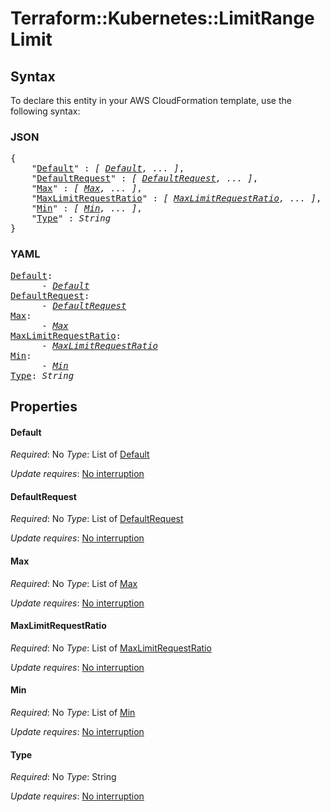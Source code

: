 # Terraform::Kubernetes::LimitRange Limit

## Syntax

To declare this entity in your AWS CloudFormation template, use the following syntax:

### JSON

<pre>
{
    "<a href="#default" title="Default">Default</a>" : <i>[ <a href="limit-default.md">Default</a>, ... ]</i>,
    "<a href="#defaultrequest" title="DefaultRequest">DefaultRequest</a>" : <i>[ <a href="limit-defaultrequest.md">DefaultRequest</a>, ... ]</i>,
    "<a href="#max" title="Max">Max</a>" : <i>[ <a href="limit-max.md">Max</a>, ... ]</i>,
    "<a href="#maxlimitrequestratio" title="MaxLimitRequestRatio">MaxLimitRequestRatio</a>" : <i>[ <a href="limit-maxlimitrequestratio.md">MaxLimitRequestRatio</a>, ... ]</i>,
    "<a href="#min" title="Min">Min</a>" : <i>[ <a href="limit-min.md">Min</a>, ... ]</i>,
    "<a href="#type" title="Type">Type</a>" : <i>String</i>
}
</pre>

### YAML

<pre>
<a href="#default" title="Default">Default</a>: <i>
      - <a href="limit-default.md">Default</a></i>
<a href="#defaultrequest" title="DefaultRequest">DefaultRequest</a>: <i>
      - <a href="limit-defaultrequest.md">DefaultRequest</a></i>
<a href="#max" title="Max">Max</a>: <i>
      - <a href="limit-max.md">Max</a></i>
<a href="#maxlimitrequestratio" title="MaxLimitRequestRatio">MaxLimitRequestRatio</a>: <i>
      - <a href="limit-maxlimitrequestratio.md">MaxLimitRequestRatio</a></i>
<a href="#min" title="Min">Min</a>: <i>
      - <a href="limit-min.md">Min</a></i>
<a href="#type" title="Type">Type</a>: <i>String</i>
</pre>

## Properties

#### Default

_Required_: No
_Type_: List of <a href="limit-default.md">Default</a>

_Update requires_: [No interruption](https://docs.aws.amazon.com/AWSCloudFormation/latest/UserGuide/using-cfn-updating-stacks-update-behaviors.html#update-no-interrupt)

#### DefaultRequest

_Required_: No
_Type_: List of <a href="limit-defaultrequest.md">DefaultRequest</a>

_Update requires_: [No interruption](https://docs.aws.amazon.com/AWSCloudFormation/latest/UserGuide/using-cfn-updating-stacks-update-behaviors.html#update-no-interrupt)

#### Max

_Required_: No
_Type_: List of <a href="limit-max.md">Max</a>

_Update requires_: [No interruption](https://docs.aws.amazon.com/AWSCloudFormation/latest/UserGuide/using-cfn-updating-stacks-update-behaviors.html#update-no-interrupt)

#### MaxLimitRequestRatio

_Required_: No
_Type_: List of <a href="limit-maxlimitrequestratio.md">MaxLimitRequestRatio</a>

_Update requires_: [No interruption](https://docs.aws.amazon.com/AWSCloudFormation/latest/UserGuide/using-cfn-updating-stacks-update-behaviors.html#update-no-interrupt)

#### Min

_Required_: No
_Type_: List of <a href="limit-min.md">Min</a>

_Update requires_: [No interruption](https://docs.aws.amazon.com/AWSCloudFormation/latest/UserGuide/using-cfn-updating-stacks-update-behaviors.html#update-no-interrupt)

#### Type

_Required_: No
_Type_: String

_Update requires_: [No interruption](https://docs.aws.amazon.com/AWSCloudFormation/latest/UserGuide/using-cfn-updating-stacks-update-behaviors.html#update-no-interrupt)

